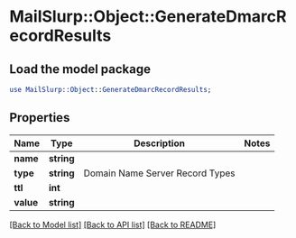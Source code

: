 # MailSlurp::Object::GenerateDmarcRecordResults

## Load the model package
```perl
use MailSlurp::Object::GenerateDmarcRecordResults;
```

## Properties
Name | Type | Description | Notes
------------ | ------------- | ------------- | -------------
**name** | **string** |  | 
**type** | **string** | Domain Name Server Record Types | 
**ttl** | **int** |  | 
**value** | **string** |  | 

[[Back to Model list]](../README#documentation-for-models) [[Back to API list]](../README#documentation-for-api-endpoints) [[Back to README]](../README)


